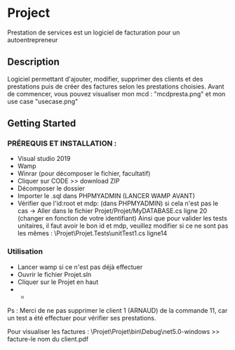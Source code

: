 # Project 

Prestation de services est un logiciel de facturation pour un autoentrepreneur

## Description

Logiciel permettant d'ajouter, modifier, supprimer des clients et des prestations puis de créer des factures selon les prestations choisies.
Avant de commencer, vous pouvez visualiser mon mcd : "mcdpresta.png" et mon use case "usecase.png"

## Getting Started

### PRÉREQUIS ET INSTALLATION :

- Visual studio 2019
- Wamp
- Winrar (pour décomposer le fichier, facultatif)
- Cliquer sur CODE >> download ZIP
- Décomposer le dossier 
- Importer le .sql dans PHPMYADMIN (LANCER WAMP AVANT)  
- Vérifier que l'id:root et mdp:  (dans PHPMYADMIN) si cela n'est pas le cas →
Aller dans le fichier Projet/Projet/MyDATABASE.cs ligne 20 (changer en fonction de votre identifiant)
Ainsi que pour valider les tests unitaires, il faut avoir le bon id et mdp, veuillez modifier si ce ne sont pas les mêmes : \Projet\Projet.Tests\unitTest1.cs ligne14


### Utilisation

- Lancer wamp si ce n'est pas déjà effectuer
- Ouvrir le fichier Projet.sln 
- Cliquer sur le Projet en haut
- -
Ps : Merci de ne pas supprimer le client 1 (ARNAUD) de la commande 11, car un test a été effectuer pour vérifier ses prestations.

Pour visualiser les factures : \Projet\Projet\bin\Debug\net5.0-windows  >> facture-le nom du client.pdf

